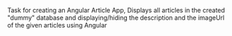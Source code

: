 Task for creating an Angular Article App,
Displays all articles in the created "dummy" database and displaying/hiding the description and the imageUrl of the given articles using Angular
